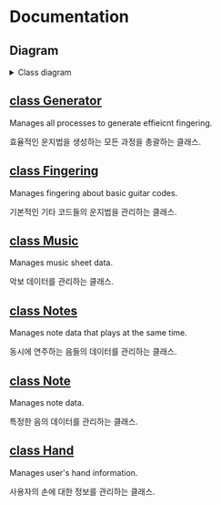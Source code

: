 # Documentation

## Diagram

<details>
<summary>Class diagram</summary>
</br>

![Diagram](diagram/guitar_fingering_generator.svg)
</details>

## [class Generator](Generator.md)

Manages all processes to generate effieicnt fingering.

효율적인 운지법을 생성하는 모든 과정을 총괄하는 클래스.

## [class Fingering](Fingering.md)

Manages fingering about basic guitar codes.

기본적인 기타 코드들의 운지법을 관리하는 클래스.

## [class Music](Music.md)

Manages music sheet data.

악보 데이터를 관리하는 클래스.

## [class Notes](Notes.md)

Manages note data that plays at the same time.

동시에 연주하는 음들의 데이터를 관리하는 클래스.

## [class Note](Note.md)

Manages note data.

특정한 음의 데이터를 관리하는 클래스.

## [class Hand](Hand.md)

Manages user's hand information.

사용자의 손에 대한 정보를 관리하는 클래스.
